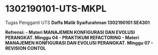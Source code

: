 # 1302190101-UTS-MKPL
 
 Tugas Pengganti UTS
 <b>Daffa Malik Syaifurahman
 <b>1302190101
 <b>SE4301

<b>
<b>Refrensi: 
 <b>- Materi MANAJEMEN KONFIGURASI DAN EVOLUSI PERANGKAT. Minggu 04 - PRAKTIKUM REFACTORING
 <b>- Materi MANAJEMEN KONFIGURASI DAN EVOLUSI PERANGKAT. MInggu 07 - REVISION CONTOL
